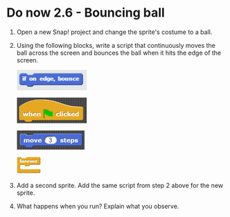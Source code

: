 # Do now 2.6 - Bouncing ball

1. Open a new Snap! project and change the sprite's costume to a ball.

2. Using the following blocks, write a script that continuously moves the ball across the screen and bounces the ball when it hits the edge of the screen.

    ![if on edge, bounce](images/if_edge_bounce.png)

    ![when Green Flag clicked ](images/when_clicked.png)

    ![move 3 steps](images/move_3.png)

    ![forever](images/forever.png)

3. Add a second sprite.  Add the same script from step 2 above for the new sprite.

4. What happens when you run?  Explain what you observe.
